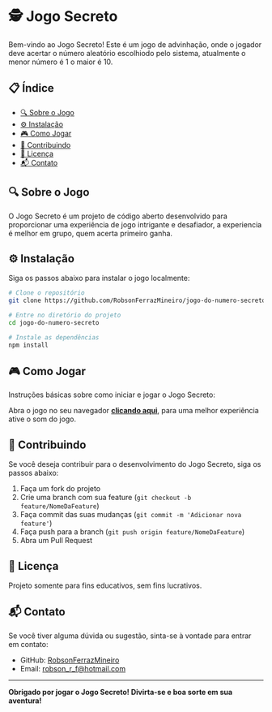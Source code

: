 # 🕵️ Jogo Secreto

Bem-vindo ao Jogo Secreto! Este é um jogo de advinhação, onde o jogador deve acertar o número aleatório escolhiodo pelo sistema, atualmente o menor número é 1 o maior é 10.

## 📋 Índice

- [🔍 Sobre o Jogo](#🔍-sobre-o-jogo)
- [⚙️ Instalação](#⚙️-instalação)
- [🎮 Como Jogar](#🎮-como-jogar)
- [🤝 Contribuindo](#🤝-contribuindo)
- [📜 Licença](#📜-licença)
- [📬 Contato](#📬-contato)

## 🔍 Sobre o Jogo

O Jogo Secreto é um projeto de código aberto desenvolvido para proporcionar uma experiência de jogo intrigante e desafiador, a experiencia é melhor em grupo, quem acerta primeiro ganha.
## ⚙️ Instalação

Siga os passos abaixo para instalar o jogo localmente:

```bash
# Clone o repositório
git clone https://github.com/RobsonFerrazMineiro/jogo-do-numero-secreto.git

# Entre no diretório do projeto
cd jogo-do-numero-secreto

# Instale as dependências
npm install
````

## 🎮 Como Jogar

Instruções básicas sobre como iniciar e jogar o Jogo Secreto:

Abra o jogo no seu navegador **[clicando aqui](https://jogo-numero-secreto-vert-five.vercel.app/)**, para uma melhor experiência ative o som do jogo.

## 🤝 Contribuindo

Se você deseja contribuir para o desenvolvimento do Jogo Secreto, siga os passos abaixo:

1. Faça um fork do projeto
2. Crie uma branch com sua feature (`git checkout -b feature/NomeDaFeature`)
3. Faça commit das suas mudanças (`git commit -m 'Adicionar nova feature'`)
4. Faça push para a branch (`git push origin feature/NomeDaFeature`)
5. Abra um Pull Request

## 📜 Licença

Projeto somente para fins educativos, sem fins lucrativos.

## 📬 Contato

Se você tiver alguma dúvida ou sugestão, sinta-se à vontade para entrar em contato:

- GitHub: [RobsonFerrazMineiro](https://github.com/RobsonFerrazMineiro)
- Email: [robson_r_f@hotmail.com](mailto:robson_r_f@hotmail.com)

---

**Obrigado por jogar o Jogo Secreto! Divirta-se e boa sorte em sua aventura!**
